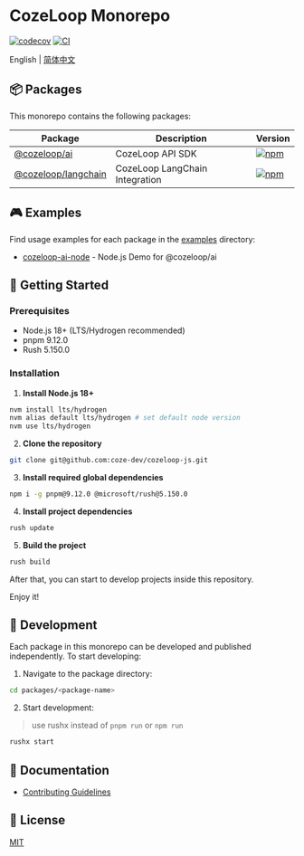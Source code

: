 # CozeLoop Monorepo

[![codecov](https://codecov.io/gh/coze-dev/cozeloop-js/branch/main/graph/badge.svg)](https://codecov.io/gh/coze-dev/cozeloop-js)
[![CI](https://github.com/coze-dev/cozeloop-js/actions/workflows/ci.yml/badge.svg?branch=main)](https://github.com/coze-dev/cozeloop-js/actions/workflows/ci.yml)

English | [简体中文](./README.zh-CN.md)

## 📦 Packages

This monorepo contains the following packages:

| Package | Description | Version |
|---------|------------|---------|
| [@cozeloop/ai](./packages/cozeloop-ai) | CozeLoop API SDK | [![npm](https://img.shields.io/npm/v/@cozeloop/ai.svg)](https://www.npmjs.com/package/@cozeloop/ai) |
| [@cozeloop/langchain](./packages/cozeloop-langchain) | CozeLoop LangChain Integration | [![npm](https://img.shields.io/npm/v/@cozeloop/langchain.svg)](https://www.npmjs.com/package/@cozeloop/langchain) |


## 🎮 Examples

Find usage examples for each package in the [examples](./examples) directory:

- [cozeloop-ai-node](./examples/cozeloop-ai-node) - Node.js Demo for @cozeloop/ai


## 🚀 Getting Started

### Prerequisites

- Node.js 18+ (LTS/Hydrogen recommended)
- pnpm 9.12.0
- Rush 5.150.0

### Installation

1. **Install Node.js 18+**

``` bash
nvm install lts/hydrogen
nvm alias default lts/hydrogen # set default node version
nvm use lts/hydrogen
```

2. **Clone the repository**

``` bash
git clone git@github.com:coze-dev/cozeloop-js.git
```

3. **Install required global dependencies**

``` bash
npm i -g pnpm@9.12.0 @microsoft/rush@5.150.0
```

4. **Install project dependencies**

``` bash
rush update
```

5. **Build the project**

``` bash
rush build
```

After that, you can start to develop projects inside this repository.

Enjoy it!

## 🔨 Development

Each package in this monorepo can be developed and published independently. To start developing:

1. Navigate to the package directory:

``` bash
cd packages/<package-name>
```

2. Start development:

> use rushx instead of `pnpm run` or `npm run`

``` bash
rushx start
```

## 📖 Documentation

- [Contributing Guidelines](./CONTRIBUTING.md)

## 📄 License

[MIT](./LICENSE)

